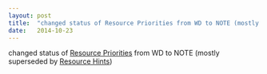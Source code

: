 ```yaml
---
layout: post
title:  "changed status of Resource Priorities from WD to NOTE (mostly superseded by Resource Hints)"
date:   2014-10-23
---
```


changed status of <a href="http://www.w3.org/TR/resource-priorities/">Resource Priorities</a> from WD to NOTE (mostly superseded by <a href="http://www.w3.org/TR/resource-hints/">Resource Hints</a>)